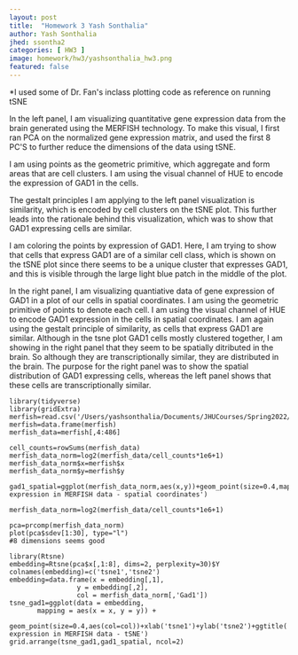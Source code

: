 ```yaml
---
layout: post
title:  "Homework 3 Yash Sonthalia"
author: Yash Sonthalia
jhed: ssontha2
categories: [ HW3 ]
image: homework/hw3/yashsonthalia_hw3.png
featured: false
---
```


*I used some of Dr. Fan's inclass plotting code as reference on running tSNE


In the left panel, I am visualizing quantitative gene expression data from the brain generated using the MERFISH technology. To make this visual, I first ran PCA on the normalized gene expression matrix, and used the first 8 PC'S to further reduce the dimensions of the data using tSNE. 

I am using points as the geometric primitive, which aggregate and form areas that are cell clusters. I am using the visual channel of HUE to encode the expression of GAD1 in the cells. 

The gestalt principles I am applying to the left panel visualization is similarity, which is encoded by cell clusters on the tSNE plot. This further leads into the rationale behind this visualization, which was to show that GAD1 expressing cells are similar. 

I am coloring the points by expression of GAD1. Here, I am trying to show that cells that express GAD1 are of a similar cell class, which is shown on the tSNE plot since there seems to be a unique cluster that expresses GAD1, and this is visible through the large light blue patch in the middle of the plot. 

In the right panel, I am visualizing quantiative data of gene expression of GAD1 in a plot of our cells in spatial coordinates. I am using the geometric primitive of points to denote each cell. I am using the visual channel of HUE to encode GAD1 expression in the cells in spatial coordinates. I am again using the gestalt principle of similarity, as cells that express GAD1 are similar. Although in the tsne plot GAD1 cells mostly clustered together, I am showing in the right panel that they seem to be spatially ditributed in the brain. So although they are transcriptionally similar, they are distributed in the brain. The purpose for the right panel was to show the spatial distribution of GAD1 expressing cells, whereas the left panel shows that these cells are transcriptionally similar. 

```{r}
library(tidyverse)
library(gridExtra)
merfish=read.csv('/Users/yashsonthalia/Documents/JHUCourses/Spring2022/gdv_yash/data/MERFISH_Slice2Replicate2_halfcortex.csv.gz')
merfish=data.frame(merfish)
merfish_data=merfish[,4:486]

cell_counts=rowSums(merfish_data)
merfish_data_norm=log2(merfish_data/cell_counts*1e6+1)
merfish_data_norm$x=merfish$x
merfish_data_norm$y=merfish$y

gad1_spatial=ggplot(merfish_data_norm,aes(x,y))+geom_point(size=0.4,mapping=aes(color=Gad1))+ggtitle('GAD1 expression in MERFISH data - spatial coordinates')

merfish_data_norm=log2(merfish_data/cell_counts*1e6+1)

pca=prcomp(merfish_data_norm)
plot(pca$sdev[1:30], type="l")
#8 dimensions seems good 

library(Rtsne)
embedding=Rtsne(pca$x[,1:8], dims=2, perplexity=30)$Y
colnames(embedding)=c('tsne1','tsne2')
embedding=data.frame(x = embedding[,1], 
                 y = embedding[,2], 
                 col = merfish_data_norm[,'Gad1'])
tsne_gad1=ggplot(data = embedding,
       mapping = aes(x = x, y = y)) +
  geom_point(size=0.4,aes(col=col))+xlab('tsne1')+ylab('tsne2')+ggtitle('GAD1 expression in MERFISH data - tSNE')
grid.arrange(tsne_gad1,gad1_spatial, ncol=2)


```

